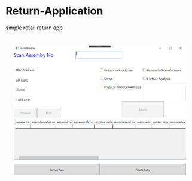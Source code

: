 # Return-Application

simple retail return app



<h1 align="center"><img src="./screen shots/Capture6.PNG" alt="authenticator" width="460px">
</h1>
